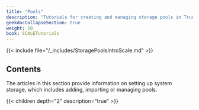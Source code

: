 ```yaml
---
title: "Pools"
description: "Tutorials for creating and managing storage pools in TrueNAS SCALE."
geekdocCollapseSection: true
weight: 10
book: SCALETutorials
---
```


{{< include file="/_includes/StoragePoolsIntroScale.md" >}}

## Contents

The articles in this section provide information on setting up system storage, which includes adding, importing or managing pools.

{{< children depth="2" description="true" >}}
